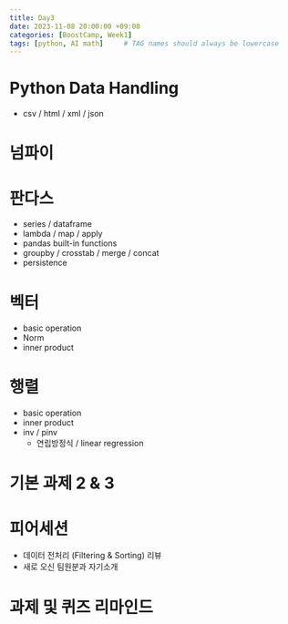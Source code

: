```yaml
---
title: Day3
date: 2023-11-08 20:00:00 +09:00
categories: [BoostCamp, Week1]
tags: [python, AI math]     # TAG names should always be lowercase
---
```


# Python Data Handling
- csv / html / xml / json
    
# 넘파이

# 판다스
- series / dataframe
- lambda / map / apply
- pandas built-in functions
- groupby / crosstab / merge / concat
- persistence

# 벡터
- basic operation
- Norm
- inner product

# 행렬
- basic operation
- inner product
- inv / pinv
    - 연립방정식 / linear regression

# 기본 과제 2 & 3

# 피어세션
- 데이터 전처리 (Filtering & Sorting) 리뷰
- 새로 오신 팀원분과 자기소개

# 과제 및 퀴즈 리마인드
